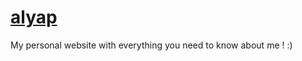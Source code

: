 # [alyap](https://incalenn.github.io/alyap/)
My personal website with everything you need to know about me ! :)
